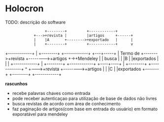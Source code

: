 # Holocron
TODO: descrição do software


                      +--------+         +------------+
                 +--->+revista |         |artigos     +------+
                 |    |A       +-------->+exportado   |      |
                 |    +--------+         +------------+      v
+------------+   |    +--------+         +------------+  +---+-----+
| Termo de   +------->+revista +-------->+artigos     +->+Mendeley |
| busca      |   |    |B       |         |exportados  |  |         |
+------------+   |    +--------+         +------------+  +----+----+
                 |    +--------+         +------------+       ^
                 +--->+revista +-------->+artigos     |       |
                      |C       |         |exportados  +-------+
                      +--------+         +------------+
                   
**rascunhos**
- recebe palavras chaves como entrada
- pode receber autenticaçao para utilização de base de dados não livres
- busca revistas de acordo com área de conhecimento
- faz paginação de artigos(com base em entrada do usuário) em formato exporatável para mendeley
